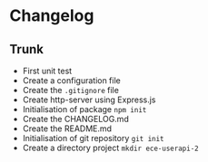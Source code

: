# Changelog

## Trunk

* First unit test
* Create a configuration file
* Create the `.gitignore` file
* Create http-server using Express.js
* Initialisation of package `npm init`
* Create the CHANGELOG.md
* Create the README.md
* Initialisation of git repository `git init`
* Create a directory project `mkdir ece-userapi-2`
